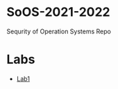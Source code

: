 # SoOS-2021-2022
Sequrity of Operation Systems Repo

# Labs
  - [Lab1](https://github.com/ullibniss/SoOS-2021-2022/tree/master/labs/lab1)
